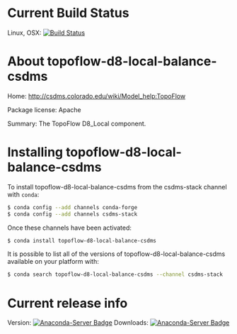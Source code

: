 




# Current Build Status

Linux, OSX: [![Build Status](https://travis-ci.org/csdms-stack/topoflow-d8-local-balance-csdms-recipe.svg?branch=master)](https://travis-ci.org/csdms-stack/topoflow-d8-local-balance-csdms-recipe)

# About topoflow-d8-local-balance-csdms

Home: http://csdms.colorado.edu/wiki/Model_help:TopoFlow

Package license: Apache

Summary: The TopoFlow D8_Local component.

# Installing topoflow-d8-local-balance-csdms

To install topoflow-d8-local-balance-csdms from the csdms-stack channel with `conda`:

```bash
$ conda config --add channels conda-forge
$ conda config --add channels csdms-stack
```

Once these channels have been activated:

```bash
$ conda install topoflow-d8-local-balance-csdms
```

It is possible to list all of the versions of topoflow-d8-local-balance-csdms available on your
platform with:

```bash
$ conda search topoflow-d8-local-balance-csdms --channel csdms-stack
```

# Current release info

Version: [![Anaconda-Server Badge](https://anaconda.org/csdms-stack/topoflow-d8-local-balance-csdms/badges/version.svg)](https://anaconda.org/csdms-stack/topoflow-d8-local-balance-csdms)
Downloads: [![Anaconda-Server Badge](https://anaconda.org/csdms-stack/topoflow-d8-local-balance-csdms/badges/downloads.svg)](https://anaconda.org/csdms-stack/topoflow-d8-local-balance-csdms)